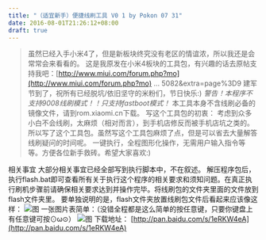 ```yaml
---
title: "（适宜新手）便捷线刷工具 V0 1 by Pokon 07 31"
date: 2016-08-01T21:26:12+08:00
draft: true
---
```

> 虽然已经入手小米4了，但是新板块终究没有老区的情谊浓，所以我还是会常常会来看看的。
> 这是我原发在小米4板块的工具包，有兴趣的话去原帖支持我吧：[http://www.miui.com/forum.php?mo](http://www.miui.com/forum.php?mo) … 5082&amp;extra=page%3D9
> 建军节到了，祝所有已经脱坑/依旧坚守的米粉们，节日快乐:)
> _警告！本程序不支持9008线刷模式！！只支持fastboot模式！_
> 本工具本身不含线刷必备的镜像文件，请到rom.xiaomi.cn下载。
> 写这个工具包的初衷：
> 考虑到众多小白不会线刷，太麻烦（相对而言），到手机店修反而被手机店坑之类的。
> 所以写了这个工具包。虽然写这个工具包麻烦了点，但是可以省去大量解答线刷疑问的时间呢。
> 一键执行，全程图形化操作，无需用户输入指令等等。方便各位新手救砖。希望大家喜欢:)

相关事宜
大部分相关事宜已经全部写到执行脚本中，不在叙述。
解压程序包后，执行flash.bat即可查看所有关于执行这个程序的相关要求和须知问题。在真正执行刷机步骤前请确保相关要求达到并操作完毕。将线刷包的文件夹里面的文件放到flash文件夹里。
要单独说明的是，flash文件夹放置线刷包文件后看起来应该像这样：
![图](https://attach.bbs.miui.com/forum/201608/01/155550e0a2fwba1wo0wbza.png.thumb.jpg)
一张图片表简单：（没错全程都是这么简单的按任意键，只要你键盘上有任意键可按⊙ω⊙）
![图](https://attach.bbs.miui.com/forum/201608/01/155600ek2p8hj9bem8wnwd.png.thumb.jpg)
下载地址：
[http://pan.baidu.com/s/1eRKW4eA](http://pan.baidu.com/s/1eRKW4eA)
